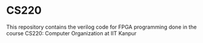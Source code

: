 # CS220
This repository contains the verilog code for FPGA programming done in the course CS220: Computer Organization at IIT Kanpur
